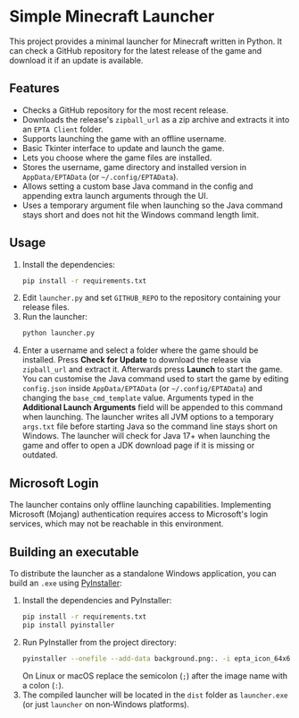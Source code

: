 # Simple Minecraft Launcher

This project provides a minimal launcher for Minecraft written in Python. It can check a GitHub repository for the latest release of the game and download it if an update is available.

## Features
- Checks a GitHub repository for the most recent release.
- Downloads the release's `zipball_url` as a zip archive and extracts it into an `EPTA Client` folder.
- Supports launching the game with an offline username.
- Basic Tkinter interface to update and launch the game.
- Lets you choose where the game files are installed.
- Stores the username, game directory and installed version in `AppData/EPTAData` (or `~/.config/EPTAData`).
- Allows setting a custom base Java command in the config and appending extra
  launch arguments through the UI.
- Uses a temporary argument file when launching so the Java command stays short
  and does not hit the Windows command length limit.

## Usage
1. Install the dependencies:
   ```bash
   pip install -r requirements.txt
   ```
2. Edit `launcher.py` and set `GITHUB_REPO` to the repository containing your release files.
3. Run the launcher:
   ```bash
   python launcher.py
   ```
4. Enter a username and select a folder where the game should be installed.
   Press **Check for Update** to download the release via `zipball_url` and extract it.
   Afterwards press **Launch** to start the game.
   You can customise the Java command used to start the game by editing
   `config.json` inside `AppData/EPTAData` (or `~/.config/EPTAData`) and
   changing the `base_cmd_template` value. Arguments typed in the **Additional
   Launch Arguments** field will be appended to this command when launching.
   The launcher writes all JVM options to a temporary `args.txt` file before
   starting Java so the command line stays short on Windows.
   The launcher will check for Java 17+ when launching the game and offer to open a JDK download page if it is missing or outdated.


## Microsoft Login
The launcher contains only offline launching capabilities. Implementing Microsoft (Mojang) authentication requires access to Microsoft's login services, which may not be reachable in this environment.

## Building an executable

To distribute the launcher as a standalone Windows application, you can build an
`.exe` using [PyInstaller](https://pyinstaller.org/):

1. Install the dependencies and PyInstaller:
   ```bash
   pip install -r requirements.txt
   pip install pyinstaller
   ```
2. Run PyInstaller from the project directory:
   ```bash
   pyinstaller --onefile --add-data background.png:. -i epta_icon_64x64.ico --hide-console minimize-late -n EPTALauncher launcher.py
   ```
   On Linux or macOS replace the semicolon (`;`) after the image name with a
   colon (`:`).
3. The compiled launcher will be located in the `dist` folder as
   `launcher.exe` (or just `launcher` on non‑Windows platforms).
